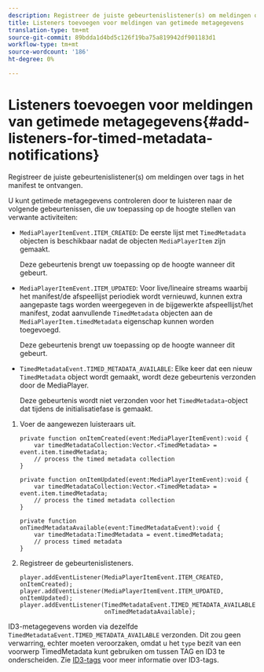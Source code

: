 ```yaml
---
description: Registreer de juiste gebeurtenislistener(s) om meldingen over tags in het manifest te ontvangen.
title: Listeners toevoegen voor meldingen van getimede metagegevens
translation-type: tm+mt
source-git-commit: 89bdda1d4bd5c126f19ba75a819942df901183d1
workflow-type: tm+mt
source-wordcount: '186'
ht-degree: 0%

---
```



# Listeners toevoegen voor meldingen van getimede metagegevens{#add-listeners-for-timed-metadata-notifications}

Registreer de juiste gebeurtenislistener(s) om meldingen over tags in het manifest te ontvangen.

U kunt getimede metagegevens controleren door te luisteren naar de volgende gebeurtenissen, die uw toepassing op de hoogte stellen van verwante activiteiten:

* `MediaPlayerItemEvent.ITEM_CREATED`: De eerste lijst met  `TimedMetadata` objecten is beschikbaar nadat de objecten  `MediaPlayerItem` zijn gemaakt.

   Deze gebeurtenis brengt uw toepassing op de hoogte wanneer dit gebeurt.

* `MediaPlayerItemEvent.ITEM_UPDATED`: Voor live/lineaire streams waarbij het manifest/de afspeellijst periodiek wordt vernieuwd, kunnen extra aangepaste tags worden weergegeven in de bijgewerkte afspeellijst/het manifest, zodat aanvullende  `TimedMetadata` objecten aan de  `MediaPlayerItem.timedMetadata` eigenschap kunnen worden toegevoegd.

   Deze gebeurtenis brengt uw toepassing op de hoogte wanneer dit gebeurt.

* `TimedMetadataEvent.TIMED_METADATA_AVAILABLE`: Elke keer dat een nieuw  `TimedMetadata` object wordt gemaakt, wordt deze gebeurtenis verzonden door de MediaPlayer.

   Deze gebeurtenis wordt niet verzonden voor het `TimedMetadata`-object dat tijdens de initialisatiefase is gemaakt.

1. Voer de aangewezen luisteraars uit.

   ```
   private function onItemCreated(event:MediaPlayerItemEvent):void { 
       var timedMetadataCollection:Vector.<TimedMetadata> = event.item.timedMetadata; 
       // process the timed metadata collection 
   } 
   
   private function onItemUpdated(event:MediaPlayerItemEvent):void { 
       var timedMetadataCollection:Vector.<TimedMetadata> = event.item.timedMetadata; 
       // process the timed metadata collection 
   } 
   
   private function onTimedMetadataAvailable(event:TimedMetadataEvent):void { 
       var timedMetadata:TimedMetadata = event.timedMetadata; 
       // process timed metadata 
   }
   ```

1. Registreer de gebeurtenislisteners.

   ```
   player.addEventListener(MediaPlayerItemEvent.ITEM_CREATED, onItemCreated); 
   player.addEventListener(MediaPlayerItemEvent.ITEM_UPDATED, onItemUpdated); 
   player.addEventListener(TimedMetadataEvent.TIMED_METADATA_AVAILABLE,  
                           onTimedMetadataAvailable);
   ```

ID3-metagegevens worden via dezelfde `TimedMetadataEvent.TIMED_METADATA_AVAILABLE` verzonden. Dit zou geen verwarring, echter moeten veroorzaken, omdat u het `type` bezit van een voorwerp TimedMetadata kunt gebruiken om tussen TAG en ID3 te onderscheiden. Zie [ID3-tags](../../../tvsdk-1.4-for-desktop-hls/r-psdk-dhls-1.4-notification-system/notification-system/t-psdk-dhls-1.4-id3-metadata-retrieve.md) voor meer informatie over ID3-tags.